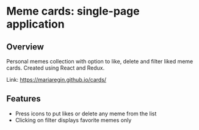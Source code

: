 # Meme cards: single-page application

## Overview

Personal memes collection with option to like, delete and filter liked meme cards.
Created using React and Redux.

Link:
https://mariaregin.github.io/cards/

## Features

- Press icons to put likes or delete any meme from the list
- Clicking on filter displays favorite memes only
